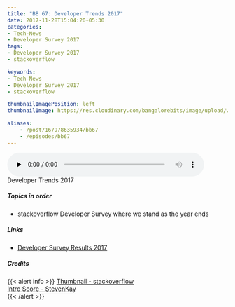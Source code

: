 ```yaml
---
title: "BB 67: Developer Trends 2017"
date: 2017-11-28T15:04:20+05:30
categories:
- Tech-News
- Developer Survey 2017
tags:
- Developer Survey 2017
- stackoverflow

keywords:
- Tech-News
- Developer Survey 2017
- stackoverflow

thumbnailImagePosition: left
thumbnailImage: https://res.cloudinary.com/bangalorebits/image/upload/w_600,h_600,c_fill,r_max/v1517410321/bb-episode-assets/bb67-thumbnail.png

aliases:
    - /post/167978635934/bb67
    - /episodes/bb67
---
```

<!-- <iframe frameborder='0' height='200px' scrolling='no' seamless src='https://embed.simplecast.com/1c8ec90f?color=f5f5f5' width='100%'></iframe> -->
<audio controls="controls" controls style="width: 450px;" preload="none" id="audio_player"><source  src='https://audio.simplecast.com/1c8ec90f.mp3' type="audio/mp3">  </audio><BR>
Developer Trends 2017
 <!--more-->

##### Topics in order
*   stackoverflow Developer Survey where we stand as the year ends

##### Links
*   [Developer Survey Results 2017](https://insights.stackoverflow.com/survey/2017)

##### Credits

{{< alert info  >}}
  [Thumbnail - stackoverflow](http://stackoverflow.com) <BR>
  [Intro Score - StevenKay](https://plus.google.com/+StevenKay_Detachment)<BR>
{{< /alert >}}
